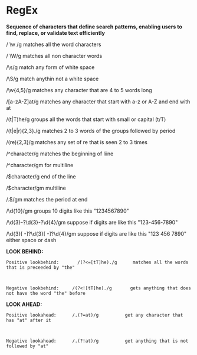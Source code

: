 # RegEx
**Sequence of characters that define search patterns, enabling users to find, replace, or validate text efficiently**

/ \w /g              matches all the word characters



/ \W/g              matches all non character words



/\s/g                 match any form of white space



/\S/g                 match anythin not a white space



/\w{4,5}/g       matches any character that are 4 to 5 words long



/[a-zA-Z]at/g   matches any character that start with a-z or A-Z and end with at



/(t|T)he/g        groups all the words that start with small or capital (t/T)



/(t|e|r){2,3}\./g    matches 2 to 3 words of the groups followed by period



/(re){2,3}/g             matches any set of re that is seen 2 to 3 times



/^character/g                    matches the beginning of liine



/^character/gm                 for multiline



/$character/g                     end of the line



/$character/gm                  multiline



/\.$/gm                matches the period at end



/\d{10}/gm         groups 10 digits  like this "1234567890"



/\d{3}-?\d{3}-?\d{4}/gm   suppose if digits are like this "123-456-7890"



/\d{3}[ -]?\d{3}[ -]?\d{4}/gm   suppose if digits are like this "123 456 7890" either space or dash



**LOOK BEHIND:**



    Positive lookbehind:       /(?<=[tT]he)./g      matches all the words that is preceeded by "the"



    Negative lookbehind:     /(?<![tT]he)./g       gets anything that does not have the word "the" before



**LOOK AHEAD:**



    Positive lookahead:      /.(?=at)/g          get any character that has "at" after it



    Negative lookahead:      /.(?!at)/g          get anything that is not followed by "at"
